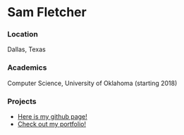 # Sam Fletcher

### Location

Dallas, Texas

### Academics

Computer Science, University of Oklahoma (starting 2018)

### Projects

- [Here is my github page!](https://github.com/s-fletcher)
- [Check out my portfolio!](https://samfletcher.me)
